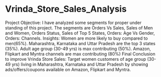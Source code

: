 # Vrinda_Store_Sales_Analysis
Project Objective: I have analyzed some segments for proper under standing of this project. The segments are Orders Vs Sales, Sales of Men and Women, Orders Status, Sales of Top 5 States, Orders: Age Vs Gender, Orders: Channels.
Insights: Women are more likely to buy compared to men(65%). Maharashtra, Karnataka and Uttar Pradesh are the top 3 states (35%). Adult age group (30-49 yrs) is max contributing (50%). Amazon, Flipkart and Myntra channels are max contributing (80%)
Final Conclusion to improve Vrinda Store Sales: Target women customers of age group (30-49 yrs) living in Maharashtra, Karnataka and Uttar Pradesh by showing ads/offers/coupons available on Amazon, Flipkart and Myntra.

